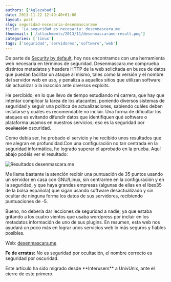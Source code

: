 ```yaml
---
authors: ['Aglezabad']
date: 2013-11-22 12:49:40+01:00
layout: post
slug: seguridad-necesaria-desenmascarame
title: 'La seguridad es necesaria: desenmascara.me'
thumbnail: ['/attachments/2013/11/desenmascarame-result.png']
categories: ['linux']
tags: ['seguridad','servidores','software','web']
---
```


De parte de [Security by default](http://www.securitybydefault.com/2013/01/grandes-empresas-sobre-pequenas-y.html?utm_source=twitterfeed&utm_medium=twitter), hoy nos encontramos con una herramienta web necesaria en términos de seguridad. Desenmascara.me comprueba distintos metadatos y headers HTTP de la web solicitada en busca de datos que puedan facilitar un ataque al mismo, tales como la versión y el nombre del servidor web en uso, y penaliza a aquellos sitios que utilizan software sin actualizar o la inacción ante diversos exploits.

He percibido, en lo que llevo de tiempo estudiando mi carrera, que hay que intentar complicar la tarea de los atacantes, poniendo diversos sistemas de seguridad y seguir una política de actualizaciones, sabiendo cuáles deben instalarse y cuáles es recomendable no incluir. Una forma de dificultar los ataques es evitando difundir datos que identifiquen qué software o plataforma usamos en nuestros servicios; eso es la seguridad por <del>ocultación</del> oscuridad.

Como debía ser, he probado el servicio y he recibido unos resultados que me alegran en profundidad.Con una configuración no tan centrada en la seguridad informática, he logrado superar el aprobado en la prueba. Aquí abajo podéis ver el resultado:

<img alt="Resultados desenmascara.me" src="/img/placeholder.gif" data-original="/attachments/2013/11/desenmascarame-result.png" class="img-responsive img-rounded lazy" style="margin: 0 auto; display: block">

Me llama bastante la atención recibir una puntuación de 35 puntos usando un servidor en casa con GNU/Linux, sin centrarme en la configuración y en la seguridad, y que haya grandes empresas (algunas de ellas en el ibex35 de la bolsa española) que sigan usando software desactualizado y sin ocultar de ninguna forma los datos de sus servidores, recibiendo puntuaciones de -5.

Bueno, no debería dar lecciones de seguridad a nadie, ya que estaba gritando a los cuatro vientos que usaba wordpress por incluir en los metadatos información de uno de sus plugins. En resumen, esta web nos ayudará un poco más en lograr unos servicios web lo más seguros y fiables posibles.

Web: [desenmascara.me](http://desenmascara.me)

**Fe de erratas:** No es seguridad por ocultación, el nombre correcto es seguridad por oscuridad.

<div class="alert alert-info">
Este artículo ha sido migrado desde **Interusers** a UnivUnix, ante el cierre de este primero.
</div>
